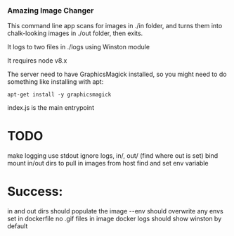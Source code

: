  ### Amazing Image Changer

 This command line app scans for images in ./in folder, 
 and turns them into chalk-looking images in ./out folder,
 then exits.

 It logs to two files in ./logs using Winston module

 It requires node v8.x

 The server need to have GraphicsMagick installed, so 
 you might need to do something like installing with apt:

 `apt-get install -y graphicsmagick`

 index.js is the main entrypoint

# TODO
make logging use stdout
ignore logs, in/, out/ (find where out is set)
bind mount in/out dirs to pull in images from host
find and set env variable

# Success:
in and out dirs should populate the image
--env should overwrite any envs set in dockerfile
no .gif files in image
docker logs should show winston by default
